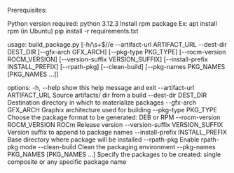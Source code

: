 Prerequisites:

Python version required:  python 3.12.3
Install rpm package
Ex: apt install rpm (in Ubuntu)
pip install -r requirements.txt

usage: build_package.py [-h/\s\+$//e --artifact-url ARTIFACT_URL --dest-dir DEST_DIR [--gfx-arch GFX_ARCH] [--pkg-type PKG_TYPE] [--rocm-version ROCM_VERSION]
                        [--version-suffix VERSION_SUFFIX] [--install-prefix INSTALL_PREFIX] [--rpath-pkg] [--clean-build]
                        [--pkg-names PKG_NAMES [PKG_NAMES ...]]

options:
  -h, --help            show this help message and exit
  --artifact-url ARTIFACT_URL
                        Source artifacts/ dir from a build
  --dest-dir DEST_DIR   Destination directory in which to materialize packages
  --gfx-arch GFX_ARCH   Graphix architecture used for building
  --pkg-type PKG_TYPE   Choose the package format to be generated: DEB or RPM
  --rocm-version ROCM_VERSION
                        ROCm Release version
  --version-suffix VERSION_SUFFIX
                        Version suffix to append to package names
  --install-prefix INSTALL_PREFIX
                        Base directory where package will be installed
  --rpath-pkg           Enable rpath-pkg mode
  --clean-build         Clean the packaging environment
  --pkg-names PKG_NAMES [PKG_NAMES ...]
                        Specify the packages to be created: single composite or any specific package name
